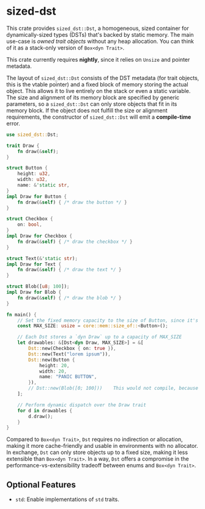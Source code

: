 # sized-dst

This crate provides `sized_dst::Dst`, a homogeneous, sized container for dynamically-sized types (DSTs) that's backed by static memory. The main use-case is *owned trait objects* without any heap allocation. You can think of it as a stack-only version of `Box<dyn Trait>`.

This crate currently requires **nightly**, since it relies on `Unsize` and pointer metadata.

The layout of `sized_dst::Dst` consists of the DST metadata (for trait objects, this is the vtable pointer) and a fixed block of memory storing the actual object. This allows it to live entirely on the stack or even a static variable. The size and alignment of its memory block are specified by generic parameters, so a `sized_dst::Dst` can only store objects that fit in its memory block. If the object does not fulfill the size or alignment requirements, the constructor of `sized_dst::Dst` will emit a **compile-time** error.

```rust
use sized_dst::Dst;

trait Draw {
    fn draw(&self);
}

struct Button {
    height: u32,
    width: u32,
    name: &'static str,
}
impl Draw for Button {
    fn draw(&self) { /* draw the button */ }
}

struct Checkbox {
    on: bool,
}
impl Draw for Checkbox {
    fn draw(&self) { /* draw the checkbox */ }
}

struct Text(&'static str);
impl Draw for Text {
    fn draw(&self) { /* draw the text */ }
}

struct Blob([u8; 100]);
impl Draw for Blob {
    fn draw(&self) { /* draw the blob */ }
}

fn main() {
    // Set the fixed memory capacity to the size of Button, since it's our biggest trait object
    const MAX_SIZE: usize = core::mem::size_of::<Button>();

    // Each Dst stores a `dyn Draw` up to a capacity of MAX_SIZE
    let drawables: &[Dst<dyn Draw, MAX_SIZE>] = &[
        Dst::new(Checkbox { on: true }),
        Dst::new(Text("lorem ipsum")),
        Dst::new(Button {
            height: 20,
            width: 20,
            name: "PANIC BUTTON",
        }),
        // Dst::new(Blob([0; 100]))    This would not compile, because Blob doesn't fit in Dst
    ];

    // Perform dynamic dispatch over the Draw trait
    for d in drawables {
        d.draw();
    }
}
```

Compared to `Box<dyn Trait>`, `Dst` requires no indirection or allocation, making it more cache-friendly and usable in environments with no allocator. In exchange, `Dst` can only store objects up to a fixed size, making it less extensible than `Box<dyn Trait>`. In a way, `Dst` offers a compromise in the performance-vs-extensibility tradeoff between enums and `Box<dyn Trait>`.

## Optional Features

- `std`: Enable implementations of `std` traits.
